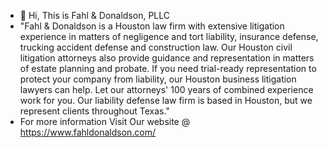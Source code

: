 - 👋 Hi, This is Fahl & Donaldson, PLLC
- "Fahl & Donaldson is a Houston law firm with extensive litigation experience in matters of negligence and tort liability, insurance defense, trucking accident defense and construction law. Our Houston civil litigation attorneys also provide guidance and representation in matters of estate planning and probate. If you need trial-ready representation to protect your company from liability, our Houston business litigation lawyers can help. Let our attorneys' 100 years of combined experience work for you. Our liability defense law firm is based in Houston, but we represent clients throughout Texas."
- For more information Visit Our website @ https://www.fahldonaldson.com/
<!---
donaldSon485/donaldSon485 is a ✨ special ✨ repository because its `README.md` (this file) appears on your GitHub profile.
You can click the Preview link to take a look at your changes.
--->
